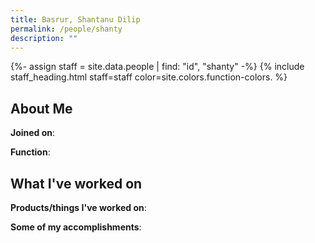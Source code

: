 ```yaml
---
title: Basrur, Shantanu Dilip
permalink: /people/shanty
description: ""
---
```


{%- assign staff = site.data.people | find: "id", "shanty" -%}
{% include staff_heading.html staff=staff color=site.colors.function-colors. %}

## About Me

**Joined on**: 

**Function**: 

## What I've worked on

**Products/things I've worked on**:


**Some of my accomplishments**:

